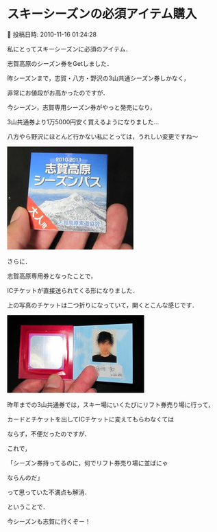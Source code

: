 # スキーシーズンの必須アイテム購入

📅 投稿日時: 2010-11-16 01:24:28

私にとってスキーシーズンに必須のアイテム．


志賀高原のシーズン券をGetしました．





昨シーズンまで，志賀・八方・野沢の3山共通シーズン券しかなく，


非常にお値段がお高かったのですが．





今シーズン，志賀専用シーズン券がやっと発売になり，


3山共通券より1万5000円安く買えるようになりました…


八方やら野沢にほとんど行かない私にとっては，うれしい変更ですね～




![71c8d1d589a0c3982a019fe6a9eb244b.jpg](images/71c8d1d589a0c3982a019fe6a9eb244b.jpg)










さらに．


志賀高原専用券となったことで，


ICチケットが直接送られてくる形になりました．


上の写真のチケットは二つ折りになっていて，開くとこんな感じです．




![d064ca50d7ad2e1b5e4f06a68501de14.jpg](images/d064ca50d7ad2e1b5e4f06a68501de14.jpg)







昨年までの3山共通券では，スキー場にいくたびにリフト券売り場に行って，


カードとチケットを出してICチケットに変えてもらわなくては


ならず，不便だったのですが．





これで，


「シーズン券持ってるのに，何でリフト券売り場に並ばにゃ


ならんのだ」


って思っていた不満点も解消．





ということで．


今シーズンも志賀に行くぞー！
